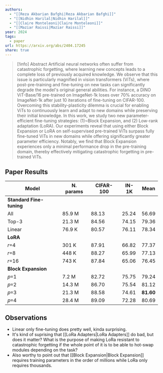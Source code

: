 ```yaml
---
authors:
  - "[[Reza Akbarian Bafghi|Reza Akbarian Bafghi]]"
  - "[[Nidhin Harilal|Nidhin Harilal]]"
  - "[[Claire Monteleoni|Claire Monteleoni]]"
  - "[[Maziar Raissi|Maziar Raissi]]"
year: 2024
tags:
  - paper
url: https://arxiv.org/abs/2404.17245
share: true
---
```

> [!info] Abstract
> Artificial neural networks often suffer from catastrophic forgetting, where learning new concepts leads to a complete loss of previously acquired knowledge. We observe that this issue is particularly magnified in vision transformers (ViTs), where post-pre-training and fine-tuning on new tasks can significantly degrade the model's original general abilities. For instance, a DINO ViT-Base/16 pre-trained on ImageNet-1k loses over 70% accuracy on ImageNet-1k after just 10 iterations of fine-tuning on CIFAR-100. Overcoming this stability-plasticity dilemma is crucial for enabling ViTs to continuously learn and adapt to new domains while preserving their initial knowledge. In this work, we study two new parameter-efficient fine-tuning strategies: (1)~Block Expansion, and (2) Low-rank adaptation (LoRA). Our experiments reveal that using either Block Expansion or LoRA on self-supervised pre-trained ViTs surpass fully fine-tuned ViTs in new domains while offering significantly greater parameter efficiency. Notably, we find that Block Expansion experiences only a minimal performance drop in the pre-training domain, thereby effectively mitigating catastrophic forgetting in pre-trained ViTs.
  

## Paper Results

| Model                    | N. params | CIFAR-100 | IN-1K | Mean      |
| ------------------------ | --------- | --------- | ----- | --------- |
| **Standard Fine-tuning** |           |           |       |           |
| All                      | 85.9 M    | 88.13     | 25.24 | 56.69     |
| Top-3                    | 21.3 M    | 84.56     | 74.15 | 79.36     |
| Linear                   | 76.9 K    | 80.57     | 76.11 | 78.34     |
| **LoRA**                 |           |           |       |           |
| 𝑟=4                     | 301 K     | 87.91     | 66.82 | 77.37     |
| 𝑟=8                     | 448 K     | 88.27     | 65.99 | 77.13     |
| 𝑟=16                    | 743 K     | 87.84     | 65.06 | 76.45     |
| **Block Expansion**      |           |           |       |           |
| 𝑝=1                     | 7.2 M     | 82.72     | 75.75 | 79.24     |
| 𝑝=2                     | 14.3 M    | 86.70     | 75.54 | 81.12     |
| 𝑝=3                     | 21.3 M    | 88.58     | 74.61 | **81.60** |
| 𝑝=4                     | 28.4 M    | 89.09     | 72.28 | 80.69     |

## Observations
- Linear only fine-tuning does pretty well, kinda surprising.
- It's kind of suprising that [[LoRa Adapters|LoRa Adapters]] do bad, but does it matter? What is the purpose of making LoRa resistant to catastrophic forgetting if the whole point of it is to be able to hot-swap modules depending on the task?
- Also worthy to point out that [[Block Expansion|Block Expansion]] requires training parameters in the order of millions while LoRa only requires thousands. 